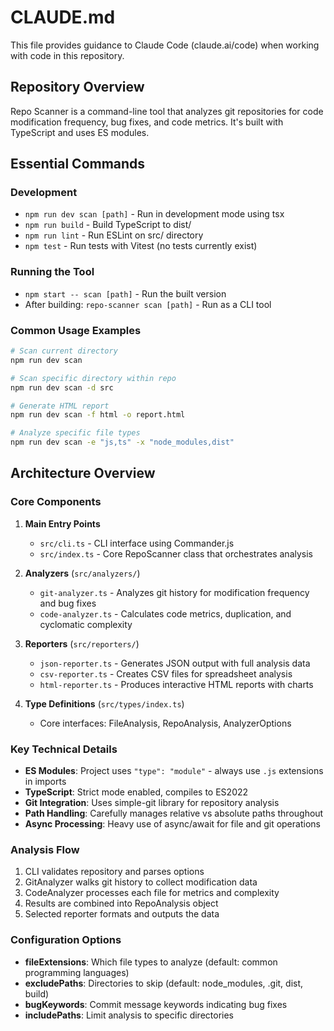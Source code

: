 # CLAUDE.md

This file provides guidance to Claude Code (claude.ai/code) when working with code in this repository.

## Repository Overview

Repo Scanner is a command-line tool that analyzes git repositories for code modification frequency, bug fixes, and code metrics. It's built with TypeScript and uses ES modules.

## Essential Commands

### Development
- `npm run dev scan [path]` - Run in development mode using tsx
- `npm run build` - Build TypeScript to dist/
- `npm run lint` - Run ESLint on src/ directory
- `npm test` - Run tests with Vitest (no tests currently exist)

### Running the Tool
- `npm start -- scan [path]` - Run the built version
- After building: `repo-scanner scan [path]` - Run as a CLI tool

### Common Usage Examples
```bash
# Scan current directory
npm run dev scan

# Scan specific directory within repo
npm run dev scan -d src

# Generate HTML report
npm run dev scan -f html -o report.html

# Analyze specific file types
npm run dev scan -e "js,ts" -x "node_modules,dist"
```

## Architecture Overview

### Core Components

1. **Main Entry Points**
   - `src/cli.ts` - CLI interface using Commander.js
   - `src/index.ts` - Core RepoScanner class that orchestrates analysis

2. **Analyzers** (`src/analyzers/`)
   - `git-analyzer.ts` - Analyzes git history for modification frequency and bug fixes
   - `code-analyzer.ts` - Calculates code metrics, duplication, and cyclomatic complexity

3. **Reporters** (`src/reporters/`)
   - `json-reporter.ts` - Generates JSON output with full analysis data
   - `csv-reporter.ts` - Creates CSV files for spreadsheet analysis
   - `html-reporter.ts` - Produces interactive HTML reports with charts

4. **Type Definitions** (`src/types/index.ts`)
   - Core interfaces: FileAnalysis, RepoAnalysis, AnalyzerOptions

### Key Technical Details

- **ES Modules**: Project uses `"type": "module"` - always use `.js` extensions in imports
- **TypeScript**: Strict mode enabled, compiles to ES2022
- **Git Integration**: Uses simple-git library for repository analysis
- **Path Handling**: Carefully manages relative vs absolute paths throughout
- **Async Processing**: Heavy use of async/await for file and git operations

### Analysis Flow

1. CLI validates repository and parses options
2. GitAnalyzer walks git history to collect modification data
3. CodeAnalyzer processes each file for metrics and complexity
4. Results are combined into RepoAnalysis object
5. Selected reporter formats and outputs the data

### Configuration Options

- **fileExtensions**: Which file types to analyze (default: common programming languages)
- **excludePaths**: Directories to skip (default: node_modules, .git, dist, build)
- **bugKeywords**: Commit message keywords indicating bug fixes
- **includePaths**: Limit analysis to specific directories